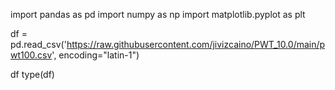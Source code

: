 import pandas as pd
import numpy as np
import matplotlib.pyplot as plt

df = pd.read_csv('https://raw.githubusercontent.com/jivizcaino/PWT_10.0/main/pwt100.csv', encoding="latin-1")

df
type(df)
